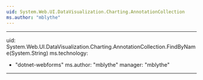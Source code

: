 ```yaml
---
uid: System.Web.UI.DataVisualization.Charting.AnnotationCollection
ms.author: "mblythe"
---
```


---
uid: System.Web.UI.DataVisualization.Charting.AnnotationCollection.FindByName(System.String)
ms.technology: 
  - "dotnet-webforms"
ms.author: "mblythe"
manager: "mblythe"
---
